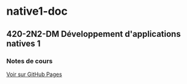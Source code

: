 # native1-doc

## 420-2N2-DM Développement d'applications natives 1

### Notes de cours

[Voir sur GitHub Pages](https://profdenis.github.io/native1-doc/native1.html)
